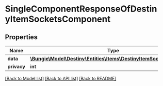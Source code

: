 # SingleComponentResponseOfDestinyItemSocketsComponent

## Properties
Name | Type | Description | Notes
------------ | ------------- | ------------- | -------------
**data** | [**\Bungie\Model\Destiny\Entities\Items\DestinyItemSocketsComponent**](DestinyItemSocketsComponent.md) |  | [optional] 
**privacy** | **int** |  | [optional] 

[[Back to Model list]](../README.md#documentation-for-models) [[Back to API list]](../README.md#documentation-for-api-endpoints) [[Back to README]](../README.md)


